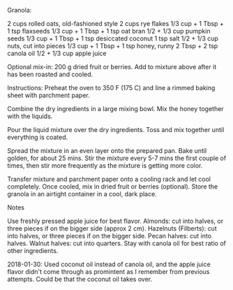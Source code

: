 Granola:

2 cups rolled oats, old-fashioned style
2 cups rye flakes
1/3 cup + 1 Tbsp + 1 tsp flaxseeds
1/3 cup + 1 Tbsp + 1 tsp oat bran
1/2 + 1/3 cup pumpkin seeds
1/3 cup + 1 Tbsp + 1 tsp desiccated coconut
1 tsp salt
1/2 + 1/3 cup nuts, cut into pieces
1/3 cup + 1 Tbsp + 1 tsp honey, runny
2 Tbsp + 2 tsp canola oil
1/2 + 1/3 cup apple juice

Optional mix-in: 200 g dried fruit or berries. Add to mixture above after it has been roasted and cooled.

Instructions:
Preheat the oven to 350 F (175 C) and line a rimmed baking sheet with parchment paper.

Combine the dry ingredients in a large mixing bowl. Mix the honey together with the liquids.

Pour the liquid mixture over the dry ingredients. Toss and mix together until everything is coated. 

Spread the mixture in an even layer onto the prepared pan. Bake until golden, for about 25 mins. Stir the mixture every 5-7 mins the first couple of times, then stir more frequently as the mixture is getting more color.

Transfer mixture and parchment paper onto a cooling rack and let cool completely. Once cooled, mix in dried fruit or berries (optional). Store the granola in an airtight container in a cool, dark place.


Notes

Use freshly pressed apple juice for best flavor.
Almonds: cut into halves, or three pieces if on the bigger side (approx 2 cm).
Hazelnuts (Filberts): cut into halves, or three pieces if on the bigger side.
Pecan halves: cut into halves.
Walnut halves: cut into quarters.
Stay with canola oil for best ratio of other ingredients. 

2018-01-30: Used coconut oil instead of canola oil, and the apple juice flavor didn't come through as promintent as I remember from previous attempts. Could be that the coconut oil takes over.
